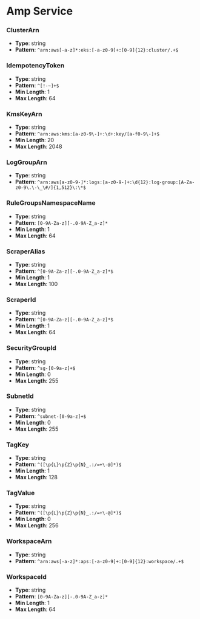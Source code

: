# Amp Service

### ClusterArn
- **Type**: string
- **Pattern**: `^arn:aws[-a-z]*:eks:[-a-z0-9]+:[0-9]{12}:cluster/.+$`

### IdempotencyToken
- **Type**: string
- **Pattern**: `^[!-~]+$`
- **Min Length**: 1
- **Max Length**: 64

### KmsKeyArn
- **Type**: string
- **Pattern**: `^arn:aws:kms:[a-z0-9\-]+:\d+:key/[a-f0-9\-]+$`
- **Min Length**: 20
- **Max Length**: 2048

### LogGroupArn
- **Type**: string
- **Pattern**: `^arn:aws[a-z0-9-]*:logs:[a-z0-9-]+:\d{12}:log-group:[A-Za-z0-9\.\-\_\#/]{1,512}\:\*$`

### RuleGroupsNamespaceName
- **Type**: string
- **Pattern**: `[0-9A-Za-z][-.0-9A-Z_a-z]*`
- **Min Length**: 1
- **Max Length**: 64

### ScraperAlias
- **Type**: string
- **Pattern**: `^[0-9A-Za-z][-.0-9A-Z_a-z]*$`
- **Min Length**: 1
- **Max Length**: 100

### ScraperId
- **Type**: string
- **Pattern**: `^[0-9A-Za-z][-.0-9A-Z_a-z]*$`
- **Min Length**: 1
- **Max Length**: 64

### SecurityGroupId
- **Type**: string
- **Pattern**: `^sg-[0-9a-z]+$`
- **Min Length**: 0
- **Max Length**: 255

### SubnetId
- **Type**: string
- **Pattern**: `^subnet-[0-9a-z]+$`
- **Min Length**: 0
- **Max Length**: 255

### TagKey
- **Type**: string
- **Pattern**: `^([\p{L}\p{Z}\p{N}_.:/=+\-@]*)$`
- **Min Length**: 1
- **Max Length**: 128

### TagValue
- **Type**: string
- **Pattern**: `^([\p{L}\p{Z}\p{N}_.:/=+\-@]*)$`
- **Min Length**: 0
- **Max Length**: 256

### WorkspaceArn
- **Type**: string
- **Pattern**: `^arn:aws[-a-z]*:aps:[-a-z0-9]+:[0-9]{12}:workspace/.+$`

### WorkspaceId
- **Type**: string
- **Pattern**: `[0-9A-Za-z][-.0-9A-Z_a-z]*`
- **Min Length**: 1
- **Max Length**: 64

